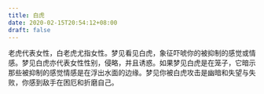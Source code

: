 ```yaml
---
title: 白虎
date: 2020-02-15T20:54:12+08:00
draft: false
---
```


老虎代表女性，白老虎尤指女性。梦见看见白虎，象征吓唬你的被抑制的感觉或情感。梦见白虎亦代表女性性别，侵略，并且诱惑。如果梦见白虎是在笼子，它暗示那些被抑制的感觉情感是在浮出水面的边缘。梦见你被白虎攻击是幽暗和失望与失败，你感到敌手在困厄和折磨自己。
